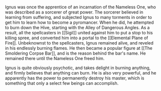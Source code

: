 Ignus was once the apprentice of an incarnation of the Nameless One, who was described as a sorcerer of great power. The sorcerer believed in learning from suffering, and subjected Ignus to many torments in order to get him to learn how to become a pyromancer. When he did, he attempted to burn down the Hive, starting with the Alley of Dangerous Angles. As a result, all the spellcasters in [[Sigil]] united against him to put a stop to his killing spree, and converted him into a portal to the [[Elemental Plane of Fire]]. Unbeknownst to the spellcasters, Ignus remained alive, and reveled in his endlessly burning flames. He then became a popular figure at [[The Smoldering Corpse Bar]], and is the reason behind the bar's name. He remained there until the Nameless One freed him.

Ignus is quite obviously psychotic, and takes delight in burning anything, and firmly believes that anything can burn. He is also very powerful, and he apparently has the power to permanently destroy his master, which is something that only a select few beings can accomplish.